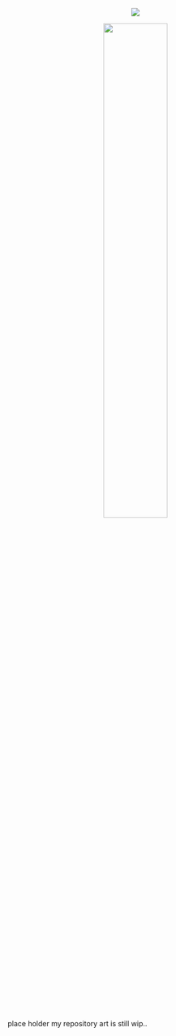 <p align="center"><img src="https://komarev.com/ghpvc/?username=fleurdeli&color=751414&style=for-the-badge&label=caltrops&style=plastic"></p>
<p align="center"><img src="https://files.catbox.moe/ok2esj.jpg" height="50%" width="50%"></p>
place holder my repository art is still wip..
